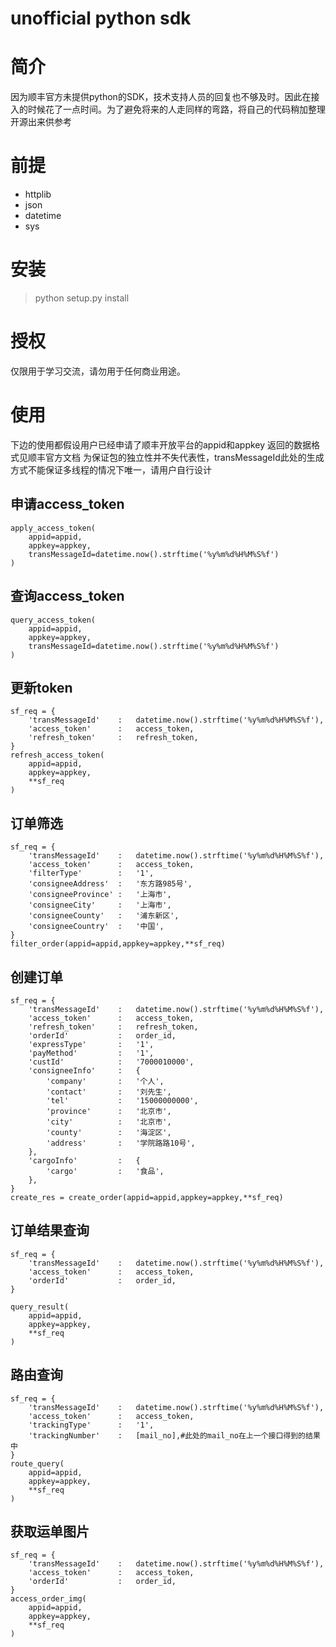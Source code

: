 # unofficial python sdk

# 简介
因为顺丰官方未提供python的SDK，技术支持人员的回复也不够及时。因此在接入的时候花了一点时间。为了避免将来的人走同样的弯路，将自己的代码稍加整理开源出来供参考

# 前提
* httplib
* json
* datetime
* sys

# 安装
>python setup.py install

# 授权
仅限用于学习交流，请勿用于任何商业用途。

# 使用
下边的使用都假设用户已经申请了顺丰开放平台的appid和appkey
返回的数据格式见顺丰官方文档
为保证包的独立性并不失代表性，transMessageId此处的生成方式不能保证多线程的情况下唯一，请用户自行设计

## 申请access_token

```
apply_access_token(
	appid=appid,
	appkey=appkey,
	transMessageId=datetime.now().strftime('%y%m%d%H%M%S%f')
)
```

## 查询access_token

```
query_access_token(
	appid=appid,
	appkey=appkey,
	transMessageId=datetime.now().strftime('%y%m%d%H%M%S%f')
)
```

## 更新token

```
sf_req = { 
	'transMessageId'    :   datetime.now().strftime('%y%m%d%H%M%S%f'),
	'access_token'      :   access_token,
	'refresh_token'		:	refresh_token,
}
refresh_access_token(
	appid=appid,
	appkey=appkey,
	**sf_req
)
```

## 订单筛选

```
sf_req = { 
	'transMessageId'    :   datetime.now().strftime('%y%m%d%H%M%S%f'),
	'access_token'      :   access_token,
	'filterType'        :   '1',
	'consigneeAddress'  :   '东方路985号',
	'consigneeProvince' :   '上海市',
	'consigneeCity'     :   '上海市',
	'consigneeCounty'   :   '浦东新区',
	'consigneeCountry'  :   '中国',
}   
filter_order(appid=appid,appkey=appkey,**sf_req)
```

## 创建订单

```
sf_req = { 
    'transMessageId'    :   datetime.now().strftime('%y%m%d%H%M%S%f'),
    'access_token'      :   access_token,
    'refresh_token'     :   refresh_token,
    'orderId'           :   order_id,
    'expressType'       :   '1',
    'payMethod'         :   '1',
    'custId'            :   '7000010000',
    'consigneeInfo'     :   {   
        'company'       :   '个人',
        'contact'       :   '刘先生',
        'tel'           :   '15000000000',
        'province'      :   '北京市',
        'city'          :   '北京市',
        'county'        :   '海淀区',
        'address'       :   '学院路路10号',
    },  
    'cargoInfo'         :   {   
        'cargo'         :   '食品',
    },  
}   
create_res = create_order(appid=appid,appkey=appkey,**sf_req)
```

## 订单结果查询

```
sf_req = {
    'transMessageId'    :   datetime.now().strftime('%y%m%d%H%M%S%f'),
    'access_token'      :   access_token,
	'orderId'			:	order_id,
}
	
query_result(
	appid=appid,
	appkey=appkey,
	**sf_req
)
```

## 路由查询

```
sf_req = { 
    'transMessageId'    :   datetime.now().strftime('%y%m%d%H%M%S%f'),
    'access_token'      :   access_token,
    'trackingType'      :   '1',
    'trackingNumber'    :   [mail_no],#此处的mail_no在上一个接口得到的结果中
}   
route_query(
	appid=appid,
	appkey=appkey,
	**sf_req
)
```

## 获取运单图片

```
sf_req = {
    'transMessageId'    :   datetime.now().strftime('%y%m%d%H%M%S%f'),
    'access_token'      :   access_token,
    'orderId'           :   order_id,
}
access_order_img(
	appid=appid,
	appkey=appkey,
	**sf_req
)
```
